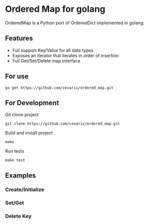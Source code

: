 # Ordered Map for golang

OrderedMap is a Python port of OrderedDict implemented in golang.  

## Features
- Full support Key/Value for all data types
- Exposes an Iterator that iterates in order of insertion
- Full Get/Set/Delete map interface


## For use
  
`go get https://github.com/cevaris/ordered_map.git`

  
## For Development

Git clone project 

`git clone https://github.com/cevaris/ordered_map.git`  
  
Build and install project

`make`

Run tests 

`make test`

## Examples

### Create/Initialize


### Set/Get

### Delete Key






